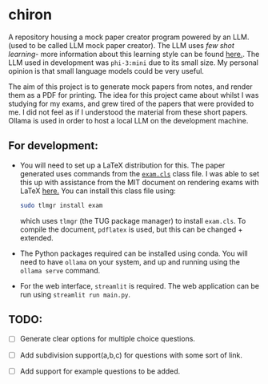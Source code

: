 # chiron
A repository housing a mock paper creator program powered by an LLM. (used to be called LLM mock paper creator). The LLM uses *few shot learning*- more information about this learning style can be found [here.](https://www.promptingguide.ai/techniques/fewshot). 
The LLM used in development was `phi-3:mini` due to its small size. My personal opinion is that small language models could be very useful. 

The aim of this project is to generate mock papers from notes, and render them as a PDF for printing. 
The idea for this project came about whilst I was studying for my exams, and grew tired of the papers that were provided to me. I did not feel as if I understood the material from these short papers. 
Ollama is used in order to host a local LLM on the development machine.



## For development:

- You will need to set up a LaTeX distribution for this. 
  The paper generated uses commands from the  [`exam.cls`](https://ctan.org/pkg/exam) class file. I was able to set this up with assistance from the MIT document on rendering exams with LaTeX [here.](https://math.mit.edu/~psh/exam/examdoc.pdf)
  You can install this class file using:
  ```sh 
  sudo tlmgr install exam
  ```
  which uses `tlmgr` (the TUG package manager) to install `exam.cls`. 
  To compile the document, `pdflatex` is used, but this can be changed + extended. 

- The Python packages required can be installed using conda. You will need to have `ollama` on your system, and up and running using the `ollama serve` command. 
- For the web interface, `streamlit` is required. The web application can be run using `streamlit run main.py`. 



## TODO: 

- [ ] Generate clear options for multiple choice questions. 

- [ ] Add subdivision support(a,b,c) for questions with some sort of link.

- [ ] Add support for example questions to be added.



